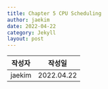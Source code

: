 ```yaml
---
title: Chapter 5 CPU Scheduling
author: jaekim
date: 2022-04-22
category: Jekyll
layout: post
---
```


|         작성자          |   작성일   |
| :-: | :-: |
| jaekim | 2022.04.22 |

